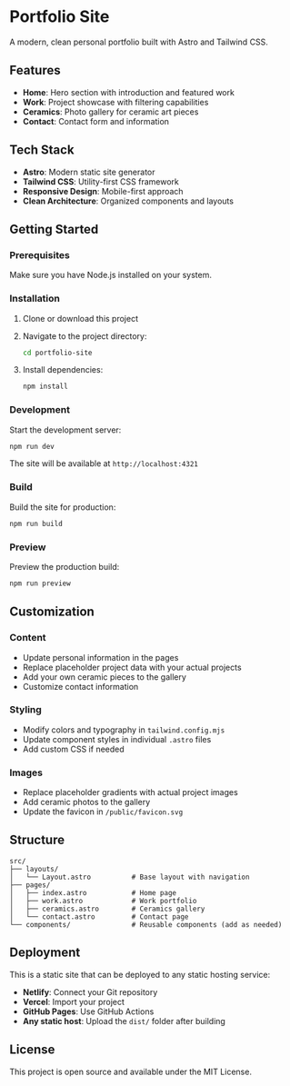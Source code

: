 # Portfolio Site

A modern, clean personal portfolio built with Astro and Tailwind CSS.

## Features

- **Home**: Hero section with introduction and featured work
- **Work**: Project showcase with filtering capabilities
- **Ceramics**: Photo gallery for ceramic art pieces
- **Contact**: Contact form and information

## Tech Stack

- **Astro**: Modern static site generator
- **Tailwind CSS**: Utility-first CSS framework
- **Responsive Design**: Mobile-first approach
- **Clean Architecture**: Organized components and layouts

## Getting Started

### Prerequisites

Make sure you have Node.js installed on your system.

### Installation

1. Clone or download this project
2. Navigate to the project directory:
   ```bash
   cd portfolio-site
   ```

3. Install dependencies:
   ```bash
   npm install
   ```

### Development

Start the development server:
```bash
npm run dev
```

The site will be available at `http://localhost:4321`

### Build

Build the site for production:
```bash
npm run build
```

### Preview

Preview the production build:
```bash
npm run preview
```

## Customization

### Content

- Update personal information in the pages
- Replace placeholder project data with your actual projects
- Add your own ceramic pieces to the gallery
- Customize contact information

### Styling

- Modify colors and typography in `tailwind.config.mjs`
- Update component styles in individual `.astro` files
- Add custom CSS if needed

### Images

- Replace placeholder gradients with actual project images
- Add ceramic photos to the gallery
- Update the favicon in `/public/favicon.svg`

## Structure

```
src/
├── layouts/
│   └── Layout.astro          # Base layout with navigation
├── pages/
│   ├── index.astro           # Home page
│   ├── work.astro            # Work portfolio
│   ├── ceramics.astro        # Ceramics gallery
│   └── contact.astro         # Contact page
└── components/               # Reusable components (add as needed)
```

## Deployment

This is a static site that can be deployed to any static hosting service:

- **Netlify**: Connect your Git repository
- **Vercel**: Import your project
- **GitHub Pages**: Use GitHub Actions
- **Any static host**: Upload the `dist/` folder after building

## License

This project is open source and available under the MIT License.

